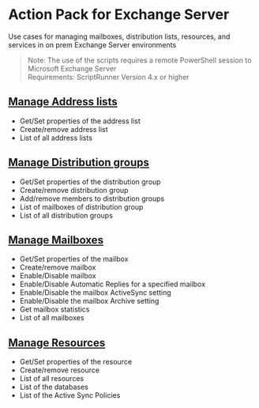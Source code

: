 # Action Pack for Exchange Server
Use cases for managing mailboxes, distribution lists, resources, and services in on prem Exchange Server environments
>Note: The use of the scripts requires a remote PowerShell session to Microsoft Exchange Server<br>
Requirements: 
ScriptRunner Version 4.x or higher

## [Manage Address lists](./AddressLists)
+ Get/Set properties of the address list
+ Create/remove address list
+ List of all address lists

## [Manage Distribution groups](./DistributionGroups)
+ Get/Set properties of the distribution group
+ Create/remove distribution group
+ Add/remove members to distribution groups
+ List of mailboxes of distribution group
+ List of all distribution groups
	
## [Manage Mailboxes](./MailBoxes)
+ Get/Set properties of the mailbox
+ Create/remove mailbox
+ Enable/Disable mailbox
+ Enable/Disable Automatic Replies for a specified mailbox
+ Enable/Disable the mailbox ActiveSync setting
+ Enable/Disable the mailbox Archive setting
+ Get mailbox statistics
+ List of all mailboxes


## [Manage Resources](./Resources)
+ Get/Set properties of the resource
+ Create/remove resource
+ List of all resources
+ List of the databases
+ List of the Active Sync Policies